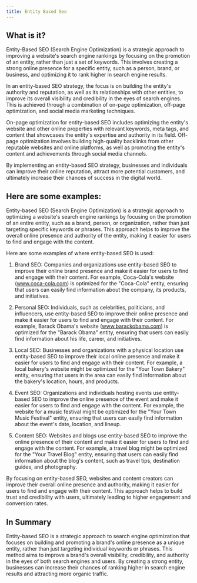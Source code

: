 ```yaml
---
title: Entity Based Seo
---
```




## What is it?

Entity-Based SEO (Search Engine Optimization) is a strategic approach to improving a website's search engine rankings by focusing on the promotion of an entity, rather than just a set of keywords. This involves creating a strong online presence for a specific entity, such as a person, brand, or business, and optimizing it to rank higher in search engine results.

In an entity-based SEO strategy, the focus is on building the entity's authority and reputation, as well as its relationships with other entities, to improve its overall visibility and credibility in the eyes of search engines. This is achieved through a combination of on-page optimization, off-page optimization, and social media marketing techniques.

On-page optimization for entity-based SEO includes optimizing the entity's website and other online properties with relevant keywords, meta tags, and content that showcases the entity's expertise and authority in its field. Off-page optimization involves building high-quality backlinks from other reputable websites and online platforms, as well as promoting the entity's content and achievements through social media channels.

By implementing an entity-based SEO strategy, businesses and individuals can improve their online reputation, attract more potential customers, and ultimately increase their chances of success in the digital world.

## Here are some examples:

Entity-based SEO (Search Engine Optimization) is a strategic approach to optimizing a website's search engine rankings by focusing on the promotion of an entire entity, such as a brand, person, or organization, rather than just targeting specific keywords or phrases. This approach helps to improve the overall online presence and authority of the entity, making it easier for users to find and engage with the content.

Here are some examples of where entity-based SEO is used:

1. Brand SEO: Companies and organizations use entity-based SEO to improve their online brand presence and make it easier for users to find and engage with their content. For example, Coca-Cola's website (www.coca-cola.com) is optimized for the "Coca-Cola" entity, ensuring that users can easily find information about the company, its products, and initiatives.

2. Personal SEO: Individuals, such as celebrities, politicians, and influencers, use entity-based SEO to improve their online presence and make it easier for users to find and engage with their content. For example, Barack Obama's website (www.barackobama.com) is optimized for the "Barack Obama" entity, ensuring that users can easily find information about his life, career, and initiatives.

3. Local SEO: Businesses and organizations with a physical location use entity-based SEO to improve their local online presence and make it easier for users to find and engage with their content. For example, a local bakery's website might be optimized for the "Your Town Bakery" entity, ensuring that users in the area can easily find information about the bakery's location, hours, and products.

4. Event SEO: Organizations and individuals hosting events use entity-based SEO to improve the online presence of the event and make it easier for users to find and engage with the content. For example, the website for a music festival might be optimized for the "Your Town Music Festival" entity, ensuring that users can easily find information about the event's date, location, and lineup.

5. Content SEO: Websites and blogs use entity-based SEO to improve the online presence of their content and make it easier for users to find and engage with the content. For example, a travel blog might be optimized for the "Your Travel Blog" entity, ensuring that users can easily find information about the blog's content, such as travel tips, destination guides, and photography.

By focusing on entity-based SEO, websites and content creators can improve their overall online presence and authority, making it easier for users to find and engage with their content. This approach helps to build trust and credibility with users, ultimately leading to higher engagement and conversion rates.

## In Summary

Entity-based SEO is a strategic approach to search engine optimization that focuses on building and promoting a brand's online presence as a unique entity, rather than just targeting individual keywords or phrases. This method aims to improve a brand's overall visibility, credibility, and authority in the eyes of both search engines and users. By creating a strong entity, businesses can increase their chances of ranking higher in search engine results and attracting more organic traffic.